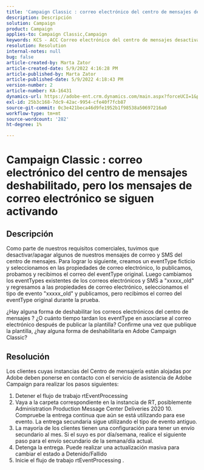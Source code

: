 ```yaml
---
title: 'Campaign Classic : correo electrónico del centro de mensajes deshabilitado, pero los mensajes de correo electrónico se siguen activando'
description: Descripción
solution: Campaign
product: Campaign
applies-to: Campaign Classic,Campaign
keywords: KCS - ACC Correo electrónico del centro de mensajes desactivado, pero los correos electrónicos que aún se activan
resolution: Resolution
internal-notes: null
bug: false
article-created-by: Marta Zator
article-created-date: 5/9/2022 4:16:28 PM
article-published-by: Marta Zator
article-published-date: 5/9/2022 4:18:43 PM
version-number: 2
article-number: KA-16431
dynamics-url: https://adobe-ent.crm.dynamics.com/main.aspx?forceUCI=1&pagetype=entityrecord&etn=knowledgearticle&id=f38c465e-b3cf-ec11-a7b5-0022480a8e40
exl-id: 25b3c168-7dc9-42ac-9954-cfe40f7fcb87
source-git-commit: 0c3e421beca46d9fe1952b1f98538a50697216a0
workflow-type: tm+mt
source-wordcount: '282'
ht-degree: 1%

---
```


# Campaign Classic : correo electrónico del centro de mensajes deshabilitado, pero los mensajes de correo electrónico se siguen activando

## Descripción


Como parte de nuestros requisitos comerciales, tuvimos que desactivar/apagar algunos de nuestros mensajes de correo y SMS del centro de mensajes. Para lograr lo siguiente, creamos un eventType ficticio y seleccionamos en las propiedades de correo electrónico, lo publicamos, probamos y recibimos el correo del eventType original.
Luego cambiamos los eventTypes existentes de los correos electrónicos y SMS a &quot;xxxxx_old&quot; y regresamos a las propiedades de correo electrónico, seleccionamos el tipo de evento &quot;xxxxx_old&quot; y publicamos, pero recibimos el correo del eventType original durante la prueba.

¿Hay alguna forma de deshabilitar los correos electrónicos del centro de mensajes ? ¿O cuánto tiempo tardan los eventType en asociarse al correo electrónico después de publicar la plantilla?
Confirme una vez que publique la plantilla, ¿hay alguna forma de deshabilitarla en Adobe Campaign Classic?


## Resolución


Los clientes cuyas instancias del Centro de mensajería están alojadas por Adobe deben ponerse en contacto con el servicio de asistencia de Adobe Campaign para realizar los pasos siguientes:

1. Detener el flujo de trabajo rtEventProcessing
2. Vaya a la carpeta correspondiente en la instancia de RT, posiblemente Administration Production Message Center Deliveries 2020 10. Compruebe la entrega continua que aún se está utilizando para ese evento. La entrega secundaria sigue utilizando el tipo de evento antiguo.
3. La mayoría de los clientes tienen una configuración para tener un envío secundario al mes. Si el suyo es por día/semana, realice el siguiente paso para el envío secundario de la semana/día actual.
4. Detenga la entrega. Puede realizar una actualización masiva para cambiar el estado a Detenido/Fallido
5. Inicie el flujo de trabajo rtEventProcessing .
